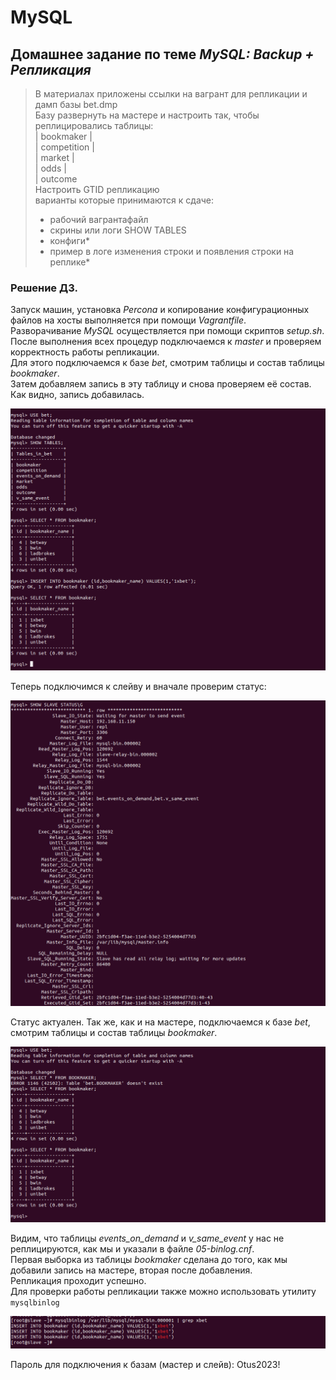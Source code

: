 # MySQL
## Домашнее задание по теме _MySQL: Backup + Репликация_  
> В материалах приложены ссылки на вагрант для репликации и дамп базы bet.dmp  
Базу развернуть на мастере и настроить так, чтобы реплицировались таблицы:  
| bookmaker |  
| competition |  
| market |  
| odds |  
| outcome  
Настроить GTID репликацию  
варианты которые принимаются к сдаче:  
> * рабочий вагрантафайл  
> * скрины или логи SHOW TABLES  
> * конфиги*  
> * пример в логе изменения строки и появления строки на реплике*  

### Решение ДЗ.  
Запуск машин, установка _Percona_ и копирование конфигурационных файлов на хосты выполняется при помощи _Vagrantfile_.  
Разворачивание _MySQL_ осуществляется при помощи скриптов _setup.sh_.  
После выполнения всех процедур подключаемся к _master_  и проверяем корректность работы репликации.    
Для этого подключаемся к базе _bet_, смотрим таблицы и состав таблицы _bookmaker_.  
Затем добавляем запись в эту таблицу и снова проверяем её состав.  
Как видно, запись добавилась.  

![](https://github.com/Vitaliy7/MySQL/blob/main/screenshots/%D0%A1%D0%BD%D0%B8%D0%BC%D0%BE%D0%BA%20%D1%8D%D0%BA%D1%80%D0%B0%D0%BD%D0%B0%20%D0%BE%D1%82%202023-05-16%2009-14-05.png?raw=true)

Теперь подключимся к слейву и вначале проверим статус:  

![](https://github.com/Vitaliy7/MySQL/blob/main/screenshots/%D0%A1%D0%BD%D0%B8%D0%BC%D0%BE%D0%BA%20%D1%8D%D0%BA%D1%80%D0%B0%D0%BD%D0%B0%20%D0%BE%D1%82%202023-05-16%2009-10-43.png?raw=true)

Статус актуален. Так же, как и на мастере, подключаемся к базе _bet_, смотрим таблицы и состав таблицы _bookmaker_.  

![](https://github.com/Vitaliy7/MySQL/blob/main/screenshots/%D0%A1%D0%BD%D0%B8%D0%BC%D0%BE%D0%BA%20%D1%8D%D0%BA%D1%80%D0%B0%D0%BD%D0%B0%20%D0%BE%D1%82%202023-05-16%2009-15-32.png?raw=true)

Видим, что таблицы _events_on_demand_ и _v_same_event_ у нас не реплицируются, как мы и указали в файле _05-binlog.cnf_.  
Первая выборка из таблицы _bookmaker_ сделана до того, как мы добавили запись на мастере, вторая после добавления.  
Репликация проходит успешно.  
Для проверки работы репликации также можно использовать утилиту ```mysqlbinlog```  

![](https://github.com/Vitaliy7/MySQL/blob/main/screenshots/%D0%A1%D0%BD%D0%B8%D0%BC%D0%BE%D0%BA%20%D1%8D%D0%BA%D1%80%D0%B0%D0%BD%D0%B0%20%D0%BE%D1%82%202023-05-16%2009-19-36.png?raw=true)

Пароль для подключения к базам (мастер и слейв): Otus2023!
